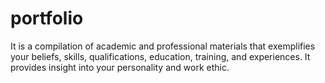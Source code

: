 # portfolio
It is a compilation of academic and professional materials that exemplifies your beliefs, skills, qualifications, education, training, and experiences. It provides insight into your personality and work ethic.
